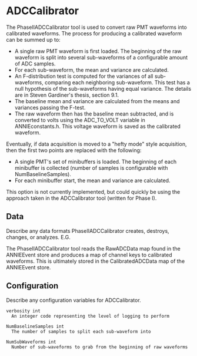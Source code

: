 # ADCCalibrator

The PhaseIIADCCalibrator tool is used to convert raw PMT waveforms into calibrated
waveforms.  The process for producing a calibrated waveform can be summed up to:

  - A single raw PMT waveform is first loaded. The beginning of the raw waveform
    is split into several sub-waveforms of a configurable amount of ADC samples. 
  - For each sub-waveform, the mean and variance are calculated.
  - An F-distribution test is computed for the variances of all sub-waveforms, comparing
    each neighboring sub-waveform.  This test has a null hypothesis of the 
    sub-waveforms having equal variance. 
    The details are in Steven Gardiner's thesis, section 9.1. 
  - The baseline mean and variance are calculated from the means and variances
    passing the F-test.
  - The raw waveform then has the baseline mean subtracted, and is converted
    to volts using the ADC_TO_VOLT variable in ANNIEconstants.h.  This voltage
    waveform is saved as the calibrated waveform.

Eventually, if data acquisition is moved to a "hefty mode" style acquisition, then
the first two points are replaced with the following:
  - A single PMT's set of minibuffers is loaded.  The beginning of each minibuffer
    is collected (number of samples is configurable with NumBaselineSamples).
  - For each minibuffer start, the mean and variance are calculated.

This option is not currently implemented, but could quickly be using the
approach taken in the ADCCalibrator tool (written for Phase I).

## Data

Describe any data formats PhaseIIADCCalibrator creates, destroys, changes, or analyzes. E.G.

The PhaseIIADCCalibrator tool reads the RawADCData map found in the ANNIEEvent store
and produces a map of channel keys to calibrated waveforms.  This is ultimately
stored in the CalibratedADCData map of the ANNIEEvent store.


## Configuration

Describe any configuration variables for ADCCalibrator.

```
verbosity int
  An integer code representing the level of logging to perform

NumBaselineSamples int
  The number of samples to split each sub-waveform into

NumSubWaveforms int
  Number of sub-waveforms to grab from the beginning of raw waveforms

```
